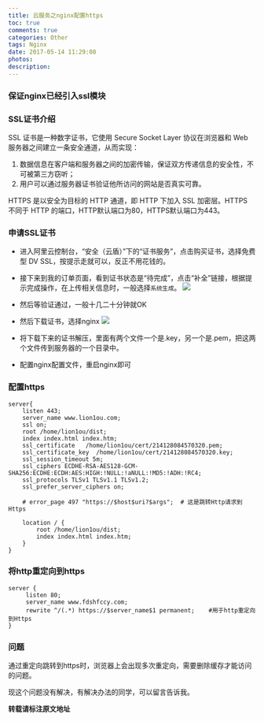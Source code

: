 ```yaml
---
title: 云服务之nginx配置https
toc: true
comments: true
categories: Other
tags: Nginx
date: 2017-05-14 11:29:08
photos:
description:
---
```


<!--more-->

### 保证nginx已经引入ssl模块

### SSL证书介绍

SSL 证书是一种数字证书，它使用 Secure Socket Layer 协议在浏览器和 Web 服务器之间建立一条安全通道，从而实现：
1. 数据信息在客户端和服务器之间的加密传输，保证双方传递信息的安全性，不可被第三方窃听；
2. 用户可以通过服务器证书验证他所访问的网站是否真实可靠。

HTTPS 是以安全为目标的 HTTP 通道，即 HTTP 下加入 SSL 加密层。HTTPS 不同于 HTTP 的端口，HTTP默认端口为80，HTTPS默认端口为443。

### 申请SSL证书

* 进入阿里云控制台，“安全（云盾）”下的“证书服务”，点击购买证书，选择免费型 DV SSL，按提示走就可以，反正不用花钱的。
* 接下来到我的订单页面，看到证书状态是“待完成”，点击“补全”链接，根据提示完成操作，在上传相关信息时，一般选择`系统生成`。
![](https://ws3.sinaimg.cn/large/006tNbRwgy1fgdmbplogfj30u5077mx8.jpg)
* 然后等验证通过，一般十几二十分钟就OK
* 然后下载证书，选择nginx
![](https://ws4.sinaimg.cn/large/006tNbRwgy1fgdm7pqa91j30tm0amweh.jpg)

* 将下载下来的证书解压，里面有两个文件一个是.key，另一个是.pem，把这两个文件传到服务器的一个目录中。
* 配置nginx配置文件，重启nginx即可

### 配置https

```shell
server{
    listen 443;
    server_name www.lion1ou.com;
    ssl on;
    root /home/lion1ou/dist;
    index index.html index.htm;
    ssl_certificate   /home/lion1ou/cert/214128084570320.pem;
    ssl_certificate_key  /home/lion1ou/cert/214128084570320.key;
    ssl_session_timeout 5m;
    ssl_ciphers ECDHE-RSA-AES128-GCM-SHA256:ECDHE:ECDH:AES:HIGH:!NULL:!aNULL:!MD5:!ADH:!RC4;
    ssl_protocols TLSv1 TLSv1.1 TLSv1.2;
    ssl_prefer_server_ciphers on;

    # error_page 497 "https://$host$uri?$args";  # 这是跳转Http请求到Https

    location / {
        root /home/lion1ou/dist;
        index index.html index.htm;
    }
}
```

### 将http重定向到https
```shell
server {
     listen 80;
     server_name www.fdshfccy.com;
     rewrite ^/(.*) https://$server_name$1 permanent;    #用于http重定向到Https
}
```

### 问题

通过重定向跳转到https时，浏览器上会出现多次重定向，需要删除缓存才能访问的问题。   

现这个问题没有解决，有解决办法的同学，可以留言告诉我。


**转载请标注原文地址**


